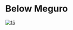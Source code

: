 # Below Meguro

[![15](https://upload.wikimedia.org/wikipedia/commons/thumb/f/fc/Shimomeguro.jpg/290px-Shimomeguro.jpg)](15/README.md)
